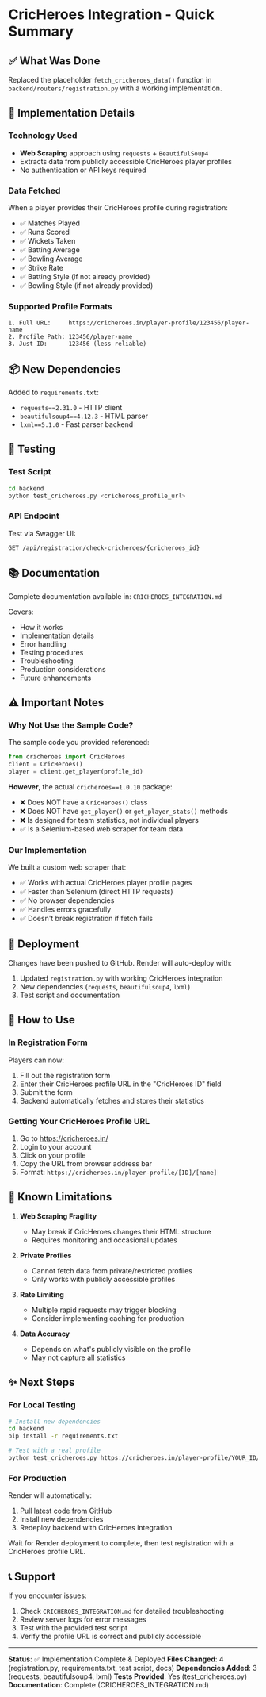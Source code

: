 # CricHeroes Integration - Quick Summary

## ✅ What Was Done

Replaced the placeholder `fetch_cricheroes_data()` function in `backend/routers/registration.py` with a working implementation.

## 🔧 Implementation Details

### Technology Used
- **Web Scraping** approach using `requests` + `BeautifulSoup4`
- Extracts data from publicly accessible CricHeroes player profiles
- No authentication or API keys required

### Data Fetched
When a player provides their CricHeroes profile during registration:
- ✅ Matches Played
- ✅ Runs Scored
- ✅ Wickets Taken
- ✅ Batting Average
- ✅ Bowling Average
- ✅ Strike Rate
- ✅ Batting Style (if not already provided)
- ✅ Bowling Style (if not already provided)

### Supported Profile Formats
```
1. Full URL:     https://cricheroes.in/player-profile/123456/player-name
2. Profile Path: 123456/player-name
3. Just ID:      123456 (less reliable)
```

## 📦 New Dependencies

Added to `requirements.txt`:
- `requests==2.31.0` - HTTP client
- `beautifulsoup4==4.12.3` - HTML parser
- `lxml==5.1.0` - Fast parser backend

## 🧪 Testing

### Test Script
```bash
cd backend
python test_cricheroes.py <cricheroes_profile_url>
```

### API Endpoint
Test via Swagger UI:
```
GET /api/registration/check-cricheroes/{cricheroes_id}
```

## 📚 Documentation

Complete documentation available in: `CRICHEROES_INTEGRATION.md`

Covers:
- How it works
- Implementation details
- Error handling
- Testing procedures
- Troubleshooting
- Production considerations
- Future enhancements

## ⚠️ Important Notes

### Why Not Use the Sample Code?

The sample code you provided referenced:
```python
from cricheroes import CricHeroes
client = CricHeroes()
player = client.get_player(profile_id)
```

**However**, the actual `cricheroes==1.0.10` package:
- ❌ Does NOT have a `CricHeroes()` class
- ❌ Does NOT have `get_player()` or `get_player_stats()` methods
- ❌ Is designed for team statistics, not individual players
- ✅ Is a Selenium-based web scraper for team data

### Our Implementation

We built a custom web scraper that:
- ✅ Works with actual CricHeroes player profile pages
- ✅ Faster than Selenium (direct HTTP requests)
- ✅ No browser dependencies
- ✅ Handles errors gracefully
- ✅ Doesn't break registration if fetch fails

## 🚀 Deployment

Changes have been pushed to GitHub. Render will auto-deploy with:
1. Updated `registration.py` with working CricHeroes integration
2. New dependencies (`requests`, `beautifulsoup4`, `lxml`)
3. Test script and documentation

## 🔄 How to Use

### In Registration Form

Players can now:
1. Fill out the registration form
2. Enter their CricHeroes profile URL in the "CricHeroes ID" field
3. Submit the form
4. Backend automatically fetches and stores their statistics

### Getting Your CricHeroes Profile URL

1. Go to https://cricheroes.in/
2. Login to your account
3. Click on your profile
4. Copy the URL from browser address bar
5. Format: `https://cricheroes.in/player-profile/[ID]/[name]`

## 🐛 Known Limitations

1. **Web Scraping Fragility**
   - May break if CricHeroes changes their HTML structure
   - Requires monitoring and occasional updates

2. **Private Profiles**
   - Cannot fetch data from private/restricted profiles
   - Only works with publicly accessible profiles

3. **Rate Limiting**
   - Multiple rapid requests may trigger blocking
   - Consider implementing caching for production

4. **Data Accuracy**
   - Depends on what's publicly visible on the profile
   - May not capture all statistics

## ✨ Next Steps

### For Local Testing
```bash
# Install new dependencies
cd backend
pip install -r requirements.txt

# Test with a real profile
python test_cricheroes.py https://cricheroes.in/player-profile/YOUR_ID/YOUR_NAME
```

### For Production
Render will automatically:
1. Pull latest code from GitHub
2. Install new dependencies
3. Redeploy backend with CricHeroes integration

Wait for Render deployment to complete, then test registration with a CricHeroes profile URL.

## 📞 Support

If you encounter issues:
1. Check `CRICHEROES_INTEGRATION.md` for detailed troubleshooting
2. Review server logs for error messages
3. Test with the provided test script
4. Verify the profile URL is correct and publicly accessible

---

**Status**: ✅ Implementation Complete & Deployed
**Files Changed**: 4 (registration.py, requirements.txt, test script, docs)
**Dependencies Added**: 3 (requests, beautifulsoup4, lxml)
**Tests Provided**: Yes (test_cricheroes.py)
**Documentation**: Complete (CRICHEROES_INTEGRATION.md)
